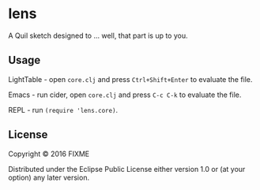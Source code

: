 # lens

A Quil sketch designed to ... well, that part is up to you.

## Usage

LightTable - open `core.clj` and press `Ctrl+Shift+Enter` to evaluate the file.

Emacs - run cider, open `core.clj` and press `C-c C-k` to evaluate the file.

REPL - run `(require 'lens.core)`.

## License

Copyright © 2016 FIXME

Distributed under the Eclipse Public License either version 1.0 or (at
your option) any later version.
